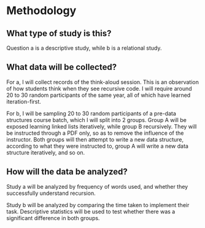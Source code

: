 # Methodology
 
## What type of study is this?

Question a is a descriptive study, while b is a relational study.
 
## What data will be collected?
 
For a, I will collect records of the think-aloud session.
This is an observation of how students think when they see recursive code.
I will require around 20 to 30 random participants of the same year, all of which have learned iteration-first.
 
For b, I will be sampling 20 to 30 random participants of a pre-data structures course batch, which I will split into 2 groups.
Group A will be exposed learning linked lists iteratively, while group B recursively.
They will be instructed through a PDF only, so as to remove the influence of the instructor.
Both groups will then attempt to write a new data structure, according to what they were instructed to, group A will write a new data structure iteratively, and so on.

## How will the data be analyzed?
 
Study a will be analyzed by frequency of words used, and whether they successfully understand recursion.
 
Study b will be analyzed by comparing the time taken to implement their task.
Descriptive statistics will be used to test whether there was a significant difference in both groups.
